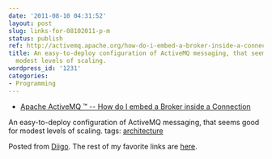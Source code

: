 ```yaml
---
date: '2011-08-10 04:31:52'
layout: post
slug: links-for-08102011-p-m
status: publish
ref: http://activemq.apache.org/how-do-i-embed-a-broker-inside-a-connection.html
title: An easy-to-deploy configuration of ActiveMQ messaging, that seems good for
  modest levels of scaling.
wordpress_id: '1231'
categories:
- Programming
---
```



  * [Apache ActiveMQ ™ -- How do I embed a Broker inside a Connection](http://activemq.apache.org/how-do-i-embed-a-broker-inside-a-connection.html)


An easy-to-deploy configuration of ActiveMQ messaging, that seems good for modest levels of scaling.
 tags:                      [architecture](http://www.diigo.com/user/eobrain/architecture)


Posted from [Diigo](http://www.diigo.com). The rest of my favorite links are [here](http://www.diigo.com/user/eobrain).
